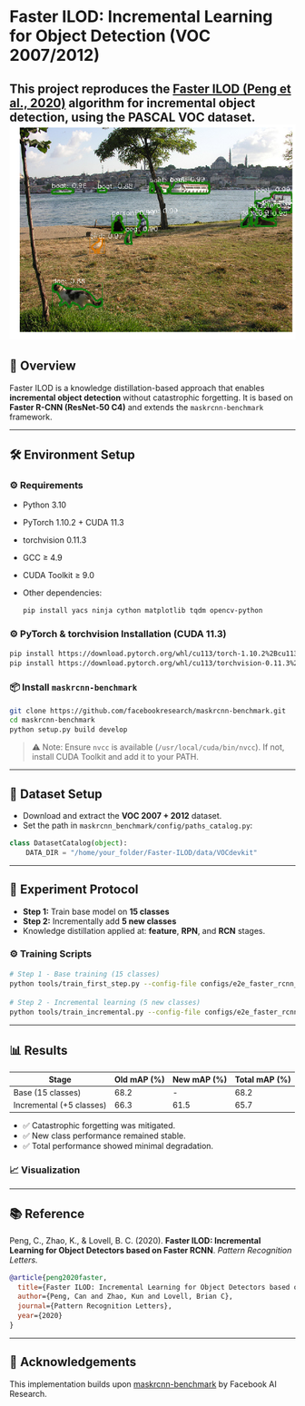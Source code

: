 # Faster ILOD: Incremental Learning for Object Detection (VOC 2007/2012)

This project reproduces the [**Faster ILOD** (Peng et al., 2020)](https://github.com/CanPeng123/Faster-ILOD) algorithm for incremental object detection, using the PASCAL VOC dataset.
![Result Image](assets/demo_e2e_mask_rcnn_X_101_32x8d_FPN_1x.png)
---

## 📖 Overview

Faster ILOD is a knowledge distillation-based approach that enables **incremental object detection** without catastrophic forgetting. It is based on **Faster R-CNN (ResNet-50 C4)** and extends the `maskrcnn-benchmark` framework.

---

## 🛠️ Environment Setup

### ⚙️ Requirements

* Python 3.10
* PyTorch 1.10.2 + CUDA 11.3
* torchvision 0.11.3
* GCC ≥ 4.9
* CUDA Toolkit ≥ 9.0
* Other dependencies:

  ```bash
  pip install yacs ninja cython matplotlib tqdm opencv-python
  ```

### ⚙️ PyTorch & torchvision Installation (CUDA 11.3)

```bash
pip install https://download.pytorch.org/whl/cu113/torch-1.10.2%2Bcu113-cp310-cp310-linux_x86_64.whl
pip install https://download.pytorch.org/whl/cu113/torchvision-0.11.3%2Bcu113-cp310-cp310-linux_x86_64.whl
```

### 📦 Install `maskrcnn-benchmark`

```bash
git clone https://github.com/facebookresearch/maskrcnn-benchmark.git
cd maskrcnn-benchmark
python setup.py build develop
```

> ⚠️ Note: Ensure `nvcc` is available (`/usr/local/cuda/bin/nvcc`). If not, install CUDA Toolkit and add it to your PATH.

---

## 📁 Dataset Setup

* Download and extract the **VOC 2007 + 2012** dataset.
* Set the path in `maskrcnn_benchmark/config/paths_catalog.py`:

```python
class DatasetCatalog(object):
    DATA_DIR = "/home/your_folder/Faster-ILOD/data/VOCdevkit"
```

---

## 🧪 Experiment Protocol

* **Step 1:** Train base model on **15 classes**
* **Step 2:** Incrementally add **5 new classes**
* Knowledge distillation applied at: **feature**, **RPN**, and **RCN** stages.

### ⚙️ Training Scripts

```bash
# Step 1 - Base training (15 classes)
python tools/train_first_step.py --config-file configs/e2e_faster_rcnn_R_50_C4_1x_Source_model.yaml

# Step 2 - Incremental learning (5 new classes)
python tools/train_incremental.py --config-file configs/e2e_faster_rcnn_R_50_C4_1x_Target_model.yaml
```

---

## 📊 Results

| Stage                    | Old mAP (%) | New mAP (%) | Total mAP (%) |
| ------------------------ | ----------- | ----------- | ------------- |
| Base (15 classes)        | 68.2        | -           | 68.2          |
| Incremental (+5 classes) | 66.3        | 61.5        | 65.7          |

* ✅ Catastrophic forgetting was mitigated.
* ✅ New class performance remained stable.
* ✅ Total performance showed minimal degradation.

### 📈 Visualization

---

## 📚 Reference

Peng, C., Zhao, K., & Lovell, B. C. (2020).
**Faster ILOD: Incremental Learning for Object Detectors based on Faster RCNN**.
*Pattern Recognition Letters.*

```bibtex
@article{peng2020faster,
  title={Faster ILOD: Incremental Learning for Object Detectors based on Faster RCNN},
  author={Peng, Can and Zhao, Kun and Lovell, Brian C},
  journal={Pattern Recognition Letters},
  year={2020}
}
```

---

## 🤝 Acknowledgements

This implementation builds upon [maskrcnn-benchmark](https://github.com/facebookresearch/maskrcnn-benchmark) by Facebook AI Research.
